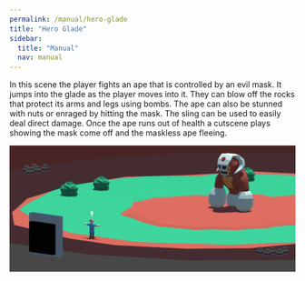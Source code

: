```yaml
---
permalink: /manual/hero-glade
title: "Hero Glade"
sidebar:
  title: "Manual"
  nav: manual
---
```


In this scene the player fights an ape that is controlled by an evil mask. It jumps into the glade as the player moves into it. They can blow off the rocks that protect its arms and legs using bombs. The ape can also be stunned with nuts or enraged by hitting the mask. The sling can be used to easily deal direct damage. Once the ape runs out of health a cutscene plays showing the mask come off and the maskless ape fleeing.

<p align="center">
  <img src="/assets/images/hero/heroGlade.png" />
</p>

